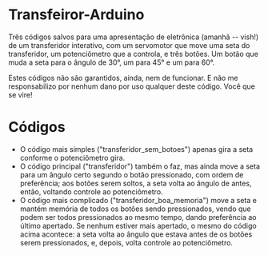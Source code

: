 # Transfeiror-Arduino
Três códigos salvos para uma apresentação de eletrônica (amanhã -- vish!) de um transferidor interativo, com um servomotor que move uma seta do transferidor, um potenciômetro que a controla, e três botões. Um botão que muda a seta para o ângulo de 30°, um para 45° e um para 60°.

Estes códigos não são garantidos, ainda, nem de funcionar. E não me responsabilizo por nenhum dano por uso qualquer deste código. Você que se vire!

# Códigos

- O código mais simples ("transferidor_sem_botoes") apenas gira a seta conforme o potenciômetro gira.
- O código principal ("transferidor") também o faz, mas ainda move a seta para um ângulo certo segundo o botão pressionado, com ordem de preferência; aos botões serem soltos, a seta volta ao ângulo de antes, então, voltando controle ao potenciômetro.
- O código mais complicado ("transferidor_boa_memoria") move a seta e mantém memória de todos os botões sendo pressionados, vendo que podem ser todos pressionados ao mesmo tempo, dando preferência ao último apertado. Se nenhum estiver mais apertado, o mesmo do código acima acontece: a seta volta ao ângulo que estava antes de os botões serem pressionados, e, depois, volta controle ao potenciômetro.
